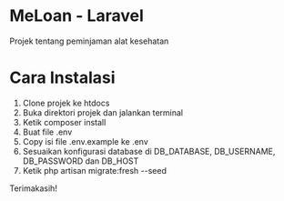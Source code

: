 # MeLoan - Laravel
Projek tentang peminjaman alat kesehatan

# Cara Instalasi

1. Clone projek ke htdocs
2. Buka direktori projek dan jalankan terminal
3. Ketik composer install
4. Buat file .env
5. Copy isi file .env.example ke .env
6. Sesuaikan konfigurasi database di DB_DATABASE, DB_USERNAME, DB_PASSWORD dan DB_HOST
7. Ketik php artisan migrate:fresh --seed

Terimakasih!
